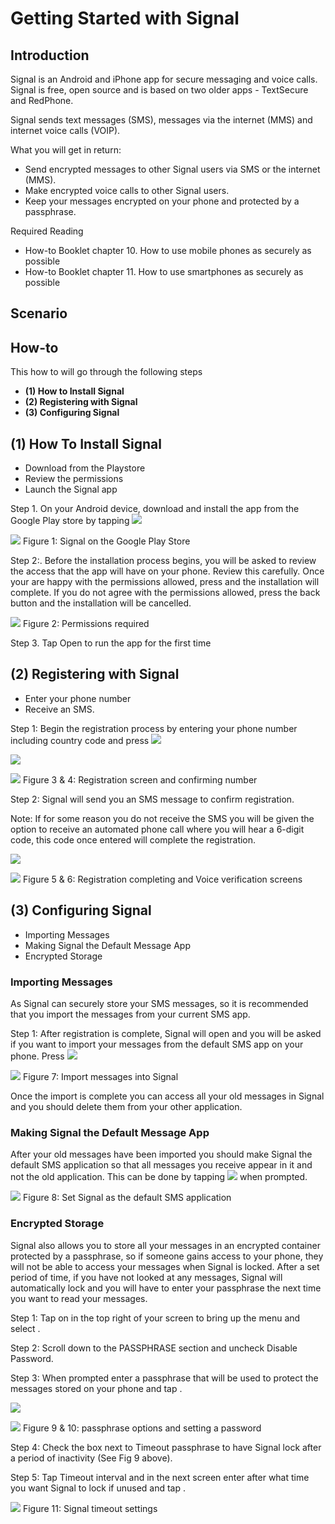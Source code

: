 # Getting Started with Signal
## Introduction
Signal is an Android and iPhone app for secure messaging and voice calls. Signal is free, open source and is based on two older apps - TextSecure and RedPhone. 

Signal sends text messages (SMS), messages via the internet (MMS) and internet voice calls (VOIP).

What you will get in return:
 - Send encrypted messages to other Signal users via SMS or the internet (MMS).
 - Make encrypted voice calls to other Signal users.
 - Keep your messages encrypted on your phone and protected by a passphrase.

Required Reading
 - How-to Booklet chapter 10. How to use mobile phones as securely as possible
 - How-to Booklet chapter 11. How to use smartphones as securely as possible


## Scenario


## How-to
This how to will go through the following steps 
 - **(1) How to Install Signal**
 - **(2) Registering with Signal**
 - **(3) Configuring Signal**

## (1) How To Install Signal
 - Download from the Playstore
 - Review the permissions
 - Launch the Signal app

Step 1. On your Android device, download and install the app from the Google Play store by tapping ![](https://securityinabox.org/sbox/screen/textsecure-en-1/001.png)

![](https://securityinabox.org/sbox/screen/textsecure-en-1/002.png)
Figure 1: Signal on the Google Play Store

Step 2:. Before the installation process begins, you will be asked to review the access that the app will have on your phone. Review this carefully. Once your are happy with the permissions allowed, press  and the installation will complete. If you do not agree with the permissions allowed, press the back button and the installation will be cancelled.

![](https://securityinabox.org/sbox/screen/textsecure-en-1/004.png)
Figure 2: Permissions required

Step 3. Tap Open to run the app for the first time

## (2) Registering with Signal
 - Enter your phone number
 - Receive an SMS.
 
Step 1: Begin the registration process by entering your phone number including country code and press ![](https://securityinabox.org/sbox/screen/textsecure-en-1/005.png)

![](https://securityinabox.org/sbox/screen/textsecure-en-1/008.png)

![](https://securityinabox.org/sbox/screen/textsecure-en-1/009.png)
Figure 3 & 4: Registration screen and confirming number

Step 2: Signal will send you an SMS message to confirm registration.

Note: If for some reason you do not receive the SMS you will be given the option to receive an automated phone call where you will hear a 6-digit code, this code once entered will complete the registration.

![](https://securityinabox.org/sbox/screen/textsecure-en-1/010.png)

![](https://securityinabox.org/sbox/screen/textsecure-en-1/011.png)
Figure 5 & 6: Registration completing and Voice verification screens

## (3) Configuring Signal
 - Importing Messages
 - Making Signal the Default Message App
 - Encrypted Storage

### Importing Messages

As Signal can securely store your SMS messages, so it is recommended that you import the messages from your current SMS app.

Step 1: After registration is complete, Signal will open and you will be asked if you want to import your messages from the default SMS app on your phone. Press ![](https://securityinabox.org/sbox/screen/textsecure-en-1/012.png)

![](https://securityinabox.org/sbox/screen/textsecure-en-1/013.png)
Figure 7: Import messages into Signal

Once the import is complete you can access all your old messages in Signal and you should delete them from your other application.

### Making Signal the Default Message App

After your old messages have been imported you should make Signal the default SMS application so that all messages you receive appear in it and not the old application. This can be done by tapping ![](https://securityinabox.org/sbox/screen/textsecure-en-1/012.png) when prompted.

![](https://securityinabox.org/sbox/screen/textsecure-en-1/014.png)
Figure 8: Set Signal as the default SMS application

### Encrypted Storage

Signal also allows you to store all your messages in an encrypted container protected by a passphrase, so if someone gains access to your phone, they will not be able to access your messages when Signal is locked. After a set period of time, if you have not looked at any messages, Signal will automatically lock and you will have to enter your passphrase the next time you want to read your messages.

Step 1: Tap on  in the top right of your screen to bring up the menu and select .

Step 2: Scroll down to the PASSPHRASE section and uncheck Disable Password.

Step 3: When prompted enter a passphrase that will be used to protect the messages stored on your phone and tap .

![](https://securityinabox.org/sbox/screen/textsecure-en-1/018.png)

![](https://securityinabox.org/sbox/screen/textsecure-en-1/019.png)
Figure 9 & 10: passphrase options and setting a password

Step 4: Check the box next to Timeout passphrase to have Signal lock after a period of inactivity (See Fig 9 above).

Step 5: Tap Timeout interval and in the next screen enter after what time you want Signal to lock if unused and tap .

![](https://securityinabox.org/sbox/screen/textsecure-en-1/021.png)
Figure 11: Signal timeout settings


